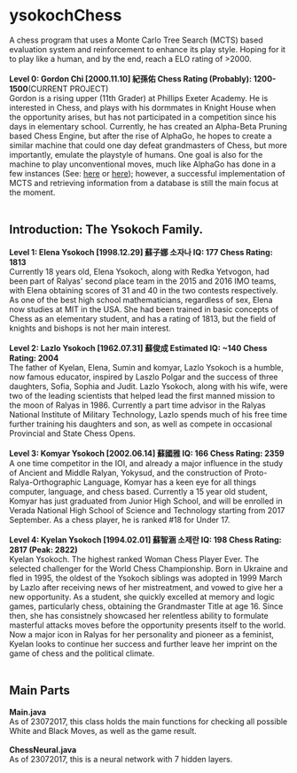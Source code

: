 # ysokochChess
A chess program that uses a Monte Carlo Tree Search (MCTS) based evaluation system and reinforcement to enhance its play style. Hoping for it to play like a human, and by the end, reach a ELO rating of >2000. 
<br><br>
<b>Level 0: Gordon Chi [2000.11.10] 紀孫佑 Chess Rating (Probably): 1200-1500</b>(CURRENT PROJECT)<br>
Gordon is a rising upper (11th Grader) at Phillips Exeter Academy. He is interested in Chess, and plays with his dormmates in Knight House when the opportunity arises, but has not participated in a competition since his days in elementary school. Currently, he has created an Alpha-Beta Pruning based Chess Engine, but after the rise of AlphaGo, he hopes to create a similar machine that could one day defeat grandmasters of Chess, but more importantly, emulate the playstyle of humans. One goal is also for the machine to play unconventional moves, much like AlphaGo has done in a few instances (See: <a href="https://www.youtube.com/watch?v=JNrXgpSEEIE">here</a> or <a href="https://www.youtube.com/watch?v=yCALyQRN3hw&feature=youtu.be&t=3h10m24s">here</a>); however, a successful implementation of MCTS and retrieving information from a database is still the main focus at the moment.
<br><br>
<h2>Introduction: The Ysokoch Family. </h2>
<b>Level 1: Elena Ysokoch [1998.12.29] 蘇子娜 소자나 IQ: 177 Chess Rating: 1813 </b><br>
Currently 18 years old, Elena Ysokoch, along with Redka Yetvogon, had been part of Ralyas' second place team in the 2015 and 2016 IMO teams, with Elena obtaining scores of 31 and 40 in the two contests respectively. As one of the best high school mathematicians, regardless of sex, Elena now studies at MIT in the USA. She had been trained in basic concepts of Chess as an elementary student, and has a rating of 1813, but the field of knights and bishops is not her main interest.
<br><br>
<b> Level 2: Lazlo Ysokoch [1962.07.31] 蘇俊成 Estimated IQ: ~140 Chess Rating: 2004</b> <br>
The father of Kyelan, Elena, Sumin and komyar, Lazlo Ysokoch is a humble, now famous educator, inspired by Laszlo Polgar and the success of three daughters, Sofia, Sophia and Judit. Lazlo Ysokoch, along with his wife, were two of the leading scientists that helped lead the first manned mission to the moon of Ralyas in 1986. Currently a part time advisor in the Ralyas National Institute of Military Technology, Lazlo spends much of his free time further training his daughters and son, as well as compete in occasional Provincial and State Chess Opens.
<br><br>
<b> Level 3: Komyar Ysokoch [2002.06.14] 蘇國雅 IQ: 166 Chess Rating: 2359 </b> <br>
A one time competitor in the IOI, and already a major influence in the study of Ancient and Middle Ralyan, Yokysud, and the construction of Proto-Ralya-Orthographic Language, Komyar has a keen eye for all things computer, language, and chess based. Currently a 15 year old student, Komyar has just graduated from Junior High School, and will be enrolled in Verada National High School of Science and Technology starting from 2017 September. As a chess player, he is ranked #18 for Under 17.
<br> <br>
<b> Level 4: Kyelan Ysokoch [1994.02.01] 蘇智涵  소제란 IQ: 198 Chess Rating: 2817 (Peak: 2822) </b> <br> 
Kyelan Ysokoch. The highest ranked Woman Chess Player Ever. The selected challenger for the World Chess Championship. Born in Ukraine and fled in 1995, the oldest of the Ysokoch siblings was adopted in 1999 March by Lazlo after receiving news of her mistreatment, and vowed to give her a new opportunity. As a student, she quickly excelled at memory and logic games, particularly chess, obtaining the Grandmaster Title at age 16. Since then, she has consistnely showcased her relentless ability to formulate masterful attacks moves before the opportunity presents itself to the world. Now a major icon in Ralyas for her personality and pioneer as a feminist, Kyelan looks to continue her success and further leave her imprint on the game of chess and the political climate.
<br>
<br>
<h2> Main Parts </h2>
<b> Main.java </b><br>
As of 23072017, this class holds the main functions for checking all possible White and Black Moves, as well as the game result.
<br><br>
<b> ChessNeural.java </b> <br>
As of 23072017, this is a neural network with 7 hidden layers.

